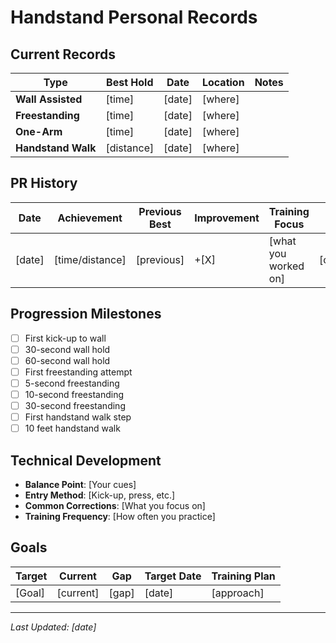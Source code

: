 # Handstand Personal Records

## Current Records
| Type | Best Hold | Date | Location | Notes |
|------|-----------|------|----------|-------|
| **Wall Assisted** | [time] | [date] | [where] | |
| **Freestanding** | [time] | [date] | [where] | |
| **One-Arm** | [time] | [date] | [where] | |
| **Handstand Walk** | [distance] | [date] | [where] | |

## PR History
| Date | Achievement | Previous Best | Improvement | Training Focus | Notes |
|------|-------------|---------------|-------------|----------------|-------|
| [date] | [time/distance] | [previous] | +[X] | [what you worked on] | [context] |

## Progression Milestones
- [ ] First kick-up to wall
- [ ] 30-second wall hold
- [ ] 60-second wall hold
- [ ] First freestanding attempt
- [ ] 5-second freestanding
- [ ] 10-second freestanding
- [ ] 30-second freestanding
- [ ] First handstand walk step
- [ ] 10 feet handstand walk

## Technical Development
- **Balance Point**: [Your cues]
- **Entry Method**: [Kick-up, press, etc.]
- **Common Corrections**: [What you focus on]
- **Training Frequency**: [How often you practice]

## Goals
| Target | Current | Gap | Target Date | Training Plan |
|--------|---------|-----|-------------|---------------|
| [Goal] | [current] | [gap] | [date] | [approach] |

---
*Last Updated: [date]*
